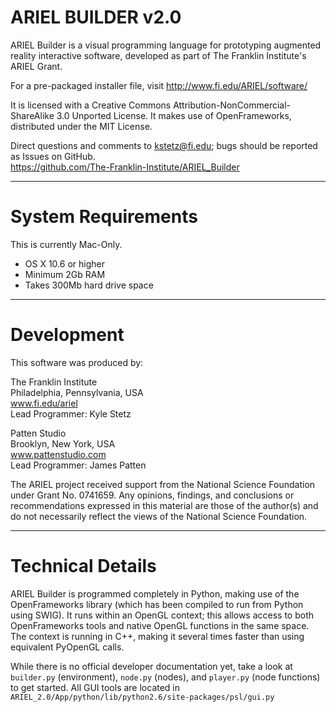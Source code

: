 ARIEL BUILDER v2.0
==================

ARIEL Builder is a visual programming language for prototyping augmented reality interactive software, developed as part of The Franklin Institute's ARIEL Grant.

For a pre-packaged installer file, visit http://www.fi.edu/ARIEL/software/

It is licensed with a Creative Commons Attribution-NonCommercial-ShareAlike 3.0 Unported License.
It makes use of OpenFrameworks, distributed under the MIT License.

Direct questions and comments to kstetz@fi.edu; bugs should be reported as Issues on GitHub.  
https://github.com/The-Franklin-Institute/ARIEL_Builder

* * *

System Requirements
===================

This is currently Mac-Only.

* OS X 10.6 or higher
* Minimum 2Gb RAM
* Takes 300Mb hard drive space

* * *

Development
===============

This software was produced by:

The Franklin Institute  
Philadelphia, Pennsylvania, USA  
www.fi.edu/ariel  
Lead Programmer: Kyle Stetz
 
Patten Studio  
Brooklyn, New York, USA  
www.pattenstudio.com  
Lead Programmer: James Patten  

The ARIEL project received support from the National Science Foundation under Grant No. 0741659. Any opinions, findings, and conclusions or recommendations expressed in this material are those
of the author(s) and do not necessarily reflect the views of the National Science Foundation.

* * *

Technical Details
=================

ARIEL Builder is programmed completely in Python, making use of the OpenFrameworks library (which has been compiled to run from Python using SWIG). It runs within an OpenGL context; this allows access to both OpenFrameworks tools and native OpenGL functions in the same space. The context is running in C++, making it several times faster than using equivalent PyOpenGL calls.

While there is no official developer documentation yet, take a look at `builder.py` (environment), `node.py` (nodes), and `player.py` (node functions) to get started. All GUI tools are located in `ARIEL_2.0/App/python/lib/python2.6/site-packages/psl/gui.py`